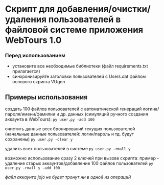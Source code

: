 # Скрипт для добавления/очистки/удаления пользователей в файловой системе приложения WebTours 1.0

### Перед использованием
- установите все необходимые библиотеки (файл requirements.txt прилагается)
- синхронизируйте заголовки пользователей с Users.dat файлом основого скрипта VUgen

## Примеры использования
создать 100 файлов пользователей с автоматической генераций логина/пароля/имени/фамилии и др. данных (симуляций ручного создания аккаунта в WebTours):
```py user.py -add 100```

очистить данные всех бронирований текущих пользователей (начальные данные пользователей: логин/пароль и тд. будут сохранены)
```py user.py -clear y```

удалить всех пользователей в системе
```py user.py -rmall y```

возможно использование сразу 2 ключей при вызове скрипта: пример - удаление старых аккаунтов/добавление 100 файлов пользователей
```py user.py -rmall y -add 100```

*файл аккаунта jojo не будет тронут ни в одной из операций*
